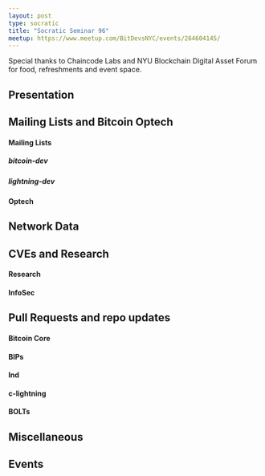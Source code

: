 ```yaml
---
layout: post
type: socratic
title: "Socratic Seminar 96"
meetup: https://www.meetup.com/BitDevsNYC/events/264604145/
---
```


Special thanks to Chaincode Labs and NYU Blockchain Digital Asset Forum for food, refreshments and event space.

## Presentation

## Mailing Lists and Bitcoin Optech

#### Mailing Lists

##### bitcoin-dev

##### lightning-dev

#### Optech

## Network Data

## CVEs and Research

#### Research

#### InfoSec

## Pull Requests and repo updates

#### Bitcoin Core

#### BIPs

#### lnd

#### c-lightning

#### BOLTs

## Miscellaneous

## Events
